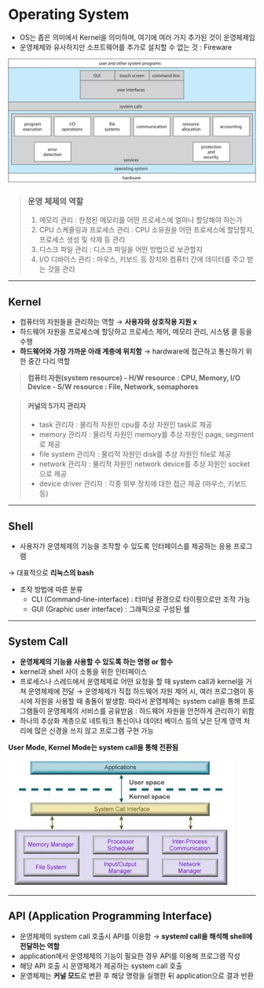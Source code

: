 # Operating System
- OS는 좁은 의미에서 Kernel을 의미하며, 여기에 여러 가지 추가된 것이 운영체제임
- 운영체제와 유사하지만 소프트웨어를 추가로 설치할 수 없는 것 : Fireware

![operating_system](./img/operating_system.png) 

> ### 운영 체제의 역할
> 1. 메모리 관리 : 한정된 메모리를 어떤 프로세스에 얼마나 할당해야 하는가
> 2. CPU 스케줄링과 프로세스 관리 : CPU 소유권을 어떤 프로세스에 할당할지, 프로세스 생성 및 삭제 등 관리
> 3. 디스크 파일 관리 : 디스크 파일을 어떤 방법으로 보관할지
> 4. I/O 디바이스 관리 : 마우스, 키보드 등 장치와 컴퓨터 간에 데이터를 주고 받는 것을 관리

--- 
## Kernel
- 컴퓨터의 자원들을 관리하는 역할 &rarr; **사용자와 상호작용 지원 x**
- 하드웨어 자원을 프로세스에 할당하고 프로세스 제어, 메모리 관리, 시스템 콜 등을 수행
- **하드웨어와 가장 가까운 아래 계층에 위치함** &rarr; hardware에 접근하고 통신하기 위한 중간 다리 역할

> **컴퓨터 자원(system resource)
>     - H/W resource : CPU, Memory, I/O Device
>     - S/W resource : File, Network, semaphores**

> #### 커널의 5가지 관리자
> - task 관리자 : 물리적 자원인 cpu를 추상 자원인 task로 제공
> - memory 관리자 : 물리적 자원인 memory를 추상 자원인 page, segment로 제공
> - file system 관리자 : 물리적 자원인 disk를 추상 자원인 file로 제공
> - network 관리자 : 물리적 자원인 network device를 추상 자원인 socket으로 제공
> - device driver 관리자 : 각종 외부 장치에 대한 접근 제공 (마우스, 키보드 등)

---
## Shell
- 사용자가 운영체제의 기능을 조작할 수 있도록 인터페이스를 제공하는 응용 프로그램 

&rarr; 대표적으로 **리눅스의 bash**

- 조작 방법에 따른 분류
     - CLI (Command-line-interface) : 터미널 환경으로 타이핑으로만 조작 가능
     - GUI (Graphic user interface) : 그래픽으로 구성된 쉘
---
## System Call
- **운영체제의 기능을 사용할 수 있도록 하는 명령 or 함수**
- kernel과 shell 사이 소통을 위한 인터페이스
- 프로세스나 스레드에서 운영체제로 어떤 요청을 할 때 system call과 kernel을 거쳐 운영체제에 전달
  &rarr; 운영체제가 직접 하드웨어 자원 제어 시, 여러 프로그램이 동시에 자원을 사용할 때 충돌이 발생함. 따라서 운영체제는 system call을 통해 프로그램들이 운영체제의 서비스를 공유받음 : 하드웨어 자원을 안전하게 관리하기 위함
- 하나의 추상화 계층으로 네트워크 통신이나 데이터 베이스 등의 낮은 단계 영역 처리에 많은 신경을 쓰지 않고 프로그램 구현 가능

**User Mode, Kernel Mode는 system call을 통해 전환됨**

![operating_system2](./img/operating_system2.jpg)
  
---
## API (Application Programming Interface)
- 운영체제의 system call 호출시 API를 이용함 &rarr; **systeml call을 해석해 shell에 전달하는 역할**
- application에서 운영체제의 기능이 필요한 경우 API를 이용해 프로그램 작성
- 해당 API 호출 시 운영체제가 제공하는 system call 호출
- 운영체제는 **커널 모드**로 변환 후 해당 명령을 실행한 뒤 application으로 결과 반환